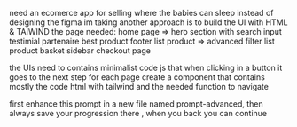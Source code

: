 
need an ecomerce app for selling where the babies can sleep
instead of designing the figma im taking another approach is to build the UI with HTML & TAIWIND
the page needed:
home page => 
  hero section with search input
  testimial
  partenaire
  best product
  footer
list product =>
  advanced filter
  list product
basket sidebar
checkout page

the UIs need to contains minimalist code js that when clicking in a button it goes to the next step
for each page create a component that contains mostly the code html with tailwind and the needed function to navigate


first enhance this prompt in a new file named prompt-advanced, then always save your progression there , when you back you can continue

